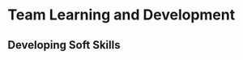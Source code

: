 # Team Learning and Development
## Developing Soft Skills
<!-- 2.1.1 Developing Soft Skills -->

<!-- 5.2.1. Process adaptation
A common mistake is to imagine that there is a single process that can fit all projects & situations; even a good process becomes mismatched to the team over time.
The purpose of this LO is to show the learner how projects in different contexts need different methodologies (processes or strategies), and why it is important to adapt even within a single project. -->
